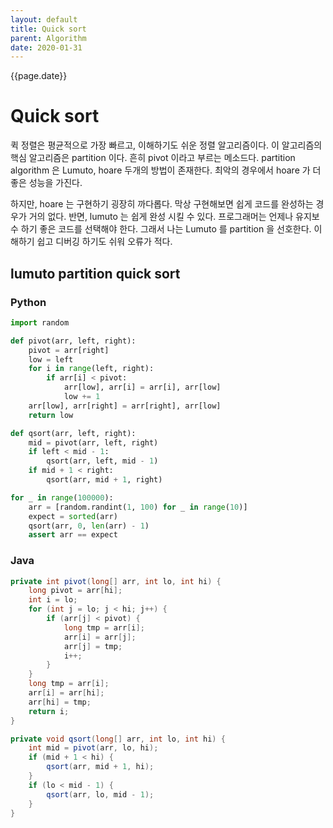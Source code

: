 ```yaml
---
layout: default
title: Quick sort
parent: Algorithm
date: 2020-01-31
---
```


{{page.date}}

# Quick sort

퀵 정렬은 평균적으로 가장 빠르고, 이해하기도 쉬운 정렬 알고리즘이다.
이 알고리즘의 핵심 알고리즘은 partition 이다. 흔히 pivot 이라고 부르는 메소드다.
partition algorithm 은 Lumuto, hoare 두개의 방법이 존재한다. 최악의 경우에서 hoare 가 더 좋은 성능을 가진다.

하지만, hoare 는 구현하기 굉장히 까다롭다. 막상 구현해보면 쉽게 코드를 완성하는 경우가 거의 없다. 반면, lumuto 는 쉽게 완성 시킬 수 있다. 프로그래머는 언제나 유지보수 하기 좋은 코드를 선택해야 한다.
그래서 나는 Lumuto 를 partition 을 선호한다. 이해하기 쉽고 디버깅 하기도 쉬워 오류가 적다.

## lumuto partition quick sort

### Python

```python
import random

def pivot(arr, left, right):
    pivot = arr[right]
    low = left
    for i in range(left, right):
        if arr[i] < pivot:
            arr[low], arr[i] = arr[i], arr[low]
            low += 1
    arr[low], arr[right] = arr[right], arr[low]
    return low

def qsort(arr, left, right):
    mid = pivot(arr, left, right)
    if left < mid - 1:
        qsort(arr, left, mid - 1)
    if mid + 1 < right:
        qsort(arr, mid + 1, right)

for _ in range(100000):
    arr = [random.randint(1, 100) for _ in range(10)]
    expect = sorted(arr)
    qsort(arr, 0, len(arr) - 1)
    assert arr == expect
```

### Java

```java
private int pivot(long[] arr, int lo, int hi) {
    long pivot = arr[hi];
    int i = lo;
    for (int j = lo; j < hi; j++) {
        if (arr[j] < pivot) {
            long tmp = arr[i];
            arr[i] = arr[j];
            arr[j] = tmp;
            i++;
        }
    }
    long tmp = arr[i];
    arr[i] = arr[hi];
    arr[hi] = tmp;
    return i;
}

private void qsort(long[] arr, int lo, int hi) {
    int mid = pivot(arr, lo, hi);
    if (mid + 1 < hi) {
        qsort(arr, mid + 1, hi);
    }
    if (lo < mid - 1) {
        qsort(arr, lo, mid - 1);
    }
}
```